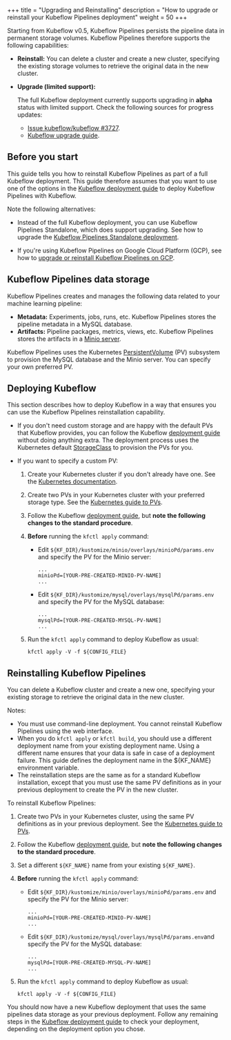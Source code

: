 +++
title = "Upgrading and Reinstalling"
description = "How to upgrade or reinstall your Kubeflow Pipelines deployment"
weight = 50
+++

Starting from Kubeflow v0.5, Kubeflow Pipelines persists the
pipeline data in permanent storage volumes. Kubeflow Pipelines therefore
supports the following capabilities:

* **Reinstall:** You can delete a cluster and create a new cluster, specifying
  the existing storage volumes to retrieve the original data in the new cluster.

* **Upgrade (limited support):**

    The full Kubeflow deployment currently supports upgrading in **alpha**
    status with limited support. Check the following sources for progress
    updates:

    * [Issue kubeflow/kubeflow #3727](https://github.com/kubeflow/kubeflow/issues/3727).
    * [Kubeflow upgrade guide](/docs/upgrading/upgrade/).

## Before you start

This guide tells you how to reinstall Kubeflow Pipelines as part of a
full Kubeflow deployment. This guide therefore assumes that you want to use one 
of the options in the [Kubeflow deployment 
guide](/docs/started/getting-started/) to deploy Kubeflow Pipelines with 
Kubeflow.

Note the following alternatives:

* Instead of the full Kubeflow deployment, you can use Kubeflow Pipelines 
  Standalone, which does support upgrading. See how to upgrade the
  [Kubeflow Pipelines Standalone
  deployment](/docs/pipelines/installation/standalone-deployment/#upgrade).

* If you're using Kubeflow Pipelines on Google Cloud Platform (GCP), see how to
  [upgrade or reinstall Kubeflow Pipelines on 
  GCP](/docs/gke/pipelines/upgrade/).

## Kubeflow Pipelines data storage

Kubeflow Pipelines creates and manages the following data related to your 
machine learning pipeline: 

* **Metadata:** Experiments, jobs, runs, etc. Kubeflow Pipelines 
  stores the pipeline metadata in a MySQL database.
* **Artifacts:** Pipeline packages, metrics, views, etc. Kubeflow Pipelines 
  stores the artifacts in a [Minio server](https://docs.minio.io/).

Kubeflow Pipelines uses the Kubernetes
[PersistentVolume](https://kubernetes.io/docs/concepts/storage/persistent-volumes/#types-of-persistent-volumes)
(PV) subsystem to provision the MySQL database and the Minio server. 
You can specify your own preferred PV.

## Deploying Kubeflow

This section describes how to deploy Kubeflow in a way that ensures you can use
the Kubeflow Pipelines reinstallation capability.

* If you don't need custom storage and are happy with the default PVs that
  Kubeflow provides, you can follow the Kubeflow
  [deployment guide](/docs/started/getting-started/)
  without doing anything extra. The deployment process uses the Kubernetes 
  default
  [StorageClass](https://kubernetes.io/docs/concepts/storage/storage-classes/#the-storageclass-resource)
  to provision the PVs for you. 

* If you want to specify a custom PV:

  1. Create your Kubernetes cluster if you don't already have one. 
     See the [Kubernetes documentation](https://kubernetes.io/docs/setup/).

  1. Create two PVs in your Kubernetes cluster with your preferred storage type. 
     See the
     [Kubernetes guide to PVs](https://kubernetes.io/docs/concepts/storage/persistent-volumes/#persistent-volumes).  

  1. Follow the Kubeflow
     [deployment guide](/docs/started/getting-started/),
     but **note the following changes to the standard procedure**.

  1. **Before** running the `kfctl apply` command:

      * Edit `${KF_DIR}/kustomize/minio/overlays/minioPd/params.env` and specify
        the PV for the Minio server:
        
        ```
        ...
        minioPd=[YOUR-PRE-CREATED-MINIO-PV-NAME]
        ...
        ```

      * Edit `${KF_DIR}/kustomize/mysql/overlays/mysqlPd/params.env` and specify
        the PV for the MySQL database:

        ```
        ...
        mysqlPd=[YOUR-PRE-CREATED-MYSQL-PV-NAME]
        ...
        ```

  1. Run the `kfctl apply` command to deploy Kubeflow as usual:

        ```
        kfctl apply -V -f ${CONFIG_FILE}
        ``` 

## Reinstalling Kubeflow Pipelines

You can delete a Kubeflow cluster and create a new one, specifying
your existing storage to retrieve the original data in the new cluster.

Notes:

* You must use command-line deployment. 
  You cannot reinstall Kubeflow Pipelines using the web interface.
* When you do `kfctl apply` or `kfctl build`, you should use a different 
  deployment name from your existing deployment name. Using a different name
  ensures that your data is safe in case of a deployment failure. This guide 
  defines the deployment name in the ${KF_NAME} environment variable. 
* The reinstallation steps are the same as for a standard Kubeflow installation, 
  except that you must use the same PV definitions as in your previous 
  deployment to create the PV in the new cluster.

To reinstall Kubeflow Pipelines:

1. Create two PVs in your Kubernetes cluster, using the same PV definitions as
   in your previous deployment. See the
   [Kubernetes guide to PVs](https://kubernetes.io/docs/concepts/storage/persistent-volumes/#persistent-volumes).  

1. Follow the Kubeflow
   [deployment guide](/docs/started/getting-started/),
   but **note the following changes to the standard procedure**.

1. Set a different `${KF_NAME}` name from your existing `${KF_NAME}`.

1. **Before** running the `kfctl apply` command:

    * Edit `${KF_DIR}/kustomize/minio/overlays/minioPd/params.env` and specify
    the PV for the Minio server:
      
      ```
      ...
      minioPd=[YOUR-PRE-CREATED-MINIO-PV-NAME]
      ...
      ```

    * Edit `${KF_DIR}/kustomize/mysql/overlays/mysqlPd/params.env`and specify
    the PV for the MySQL database:

      ```
      ...
      mysqlPd=[YOUR-PRE-CREATED-MYSQL-PV-NAME]
      ...
      ```

1. Run the `kfctl apply` command to deploy Kubeflow as usual:

    ```
    kfctl apply -V -f ${CONFIG_FILE}
    ``` 

You should now have a new Kubeflow deployment that uses the same pipelines data 
storage as your previous deployment. Follow any remaining steps in the 
[Kubeflow deployment guide](/docs/started/getting-started/)
to check your deployment, depending on the deployment option you chose.
